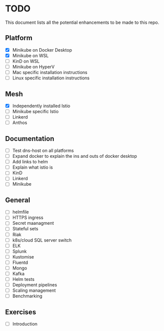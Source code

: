 # TODO

This document lists all the potential enhancements to be made to this repo.

## Platform

- [x] Minikube on Docker Desktop
- [x] Minikube on WSL
- [ ] KinD on WSL
- [ ] Minikube on HyperV
- [ ] Mac specific installation instructions
- [ ] Linux specific installation instructions

## Mesh

- [x] Independently installed Istio
- [ ] Minikube specific Istio
- [ ] Linkerd
- [ ] Anthos

## Documentation

- [ ] Test dns-host on all platforms
- [ ] Expand docker to explain the ins and outs of docker desktop
- [ ] Add links to helm
- [ ] Explain what istio is
- [ ] KinD
- [ ] Linkerd
- [ ] Minikube

## General

- [ ] helmfile
- [ ] HTTPS ingress
- [ ] Secret maanagment
- [ ] Stateful sets
- [ ] Riak
- [ ] k8s/cloud SQL server switch
- [ ] ELK
- [ ] Splunk
- [ ] Kustomise
- [ ] Fluentd
- [ ] Mongo
- [ ] Kafka
- [ ] Helm tests
- [ ] Deployment pipelines
- [ ] Scaling management
- [ ] Benchmarking

## Exercises

- [ ] Introduction
